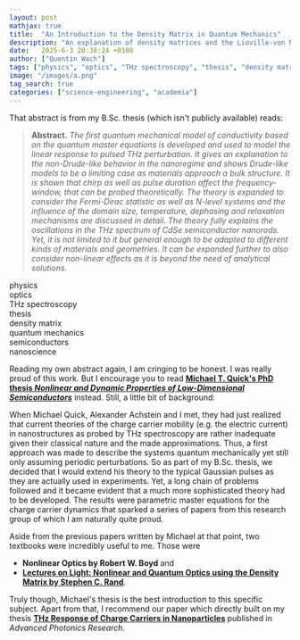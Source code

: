 ```yaml
---
layout: post
mathjax: true
title:  "An Introduction to the Density Matrix in Quantum Mechanics"
description: "An explanation of density matrices and the Lioville-von Neumann equation as an introduction to the theory I developed for my B.Sc. thesis _\"Pulsed THz-Photonductivity in Semiconductor Nanorods\"_."
date:   2025-6-3 20:38:24 +0100
author: ["Quentin Wach"]
tags: ["physics", "optics", "THz spectroscopy", "thesis", "density matrix", "quantum mechanics", "semiconductors", "nanoscience"]
image: "/images/a.png"
tag_search: true
categories: ["science-engineering", "academia"]
---
```


That abstract is from my B.Sc. thesis (which isn't publicly available) reads:
> **Abstract.** _The first quantum mechanical model of conductivity based on the quantum master equations is developed and used to model the linear
response to pulsed THz perturbation. It gives an explanation
to the non-Drude-like behavior in the nanoregime and shows
Drude-like models to be a limiting case as materials approach a
bulk structure. It is shown that chirp as well as pulse duration affect
the frequency-window, that can be probed theoretically. The
theory is expanded to consider the Fermi-Dirac statistic as well
as N-level systems and the influence of the domain size, temperature,
dephasing and relaxation mechanisms are discussed in detail.
The theory fully explains the oscillations in the THz spectrum of
CdSe semiconductor nanorods. Yet, it is not limited to it but
general enough to be adapted to different kinds of materials and
geometries. It can be expanded further to also consider non-linear
effects as it is beyond the need of analytical solutions._

<div class="tag_list"> 
    <div class="tag">physics</div>
    <div class="tag">optics</div>
    <div class="tag">THz spectroscopy</div>
    <div class="tag">thesis</div>
    <div class="tag">density matrix</div>
    <div class="tag">quantum mechanics</div>
    <div class="tag">semiconductors</div>
    <div class="tag">nanoscience</div>
</div>


Reading my own abstract again, I am cringing to be honest. I was really proud of this work. But I encourage you to read **[Michael T. Quick's PhD thesis _Nonlinear and Dynamic Properties of Low-Dimensional Semiconductors_](https://doi.org/10.14279/depositonce-19140)** instead.  Still, a little bit of background:

When Michael Quick, Alexander Achstein and I met, they had just realized that current theories of the charge carrier mobility (e.g. the electric current) in nanostructures as probed by THz spectroscopy are rather inadequate given their classical nature and the made approximations. Thus, a first approach was made to describe the systems quantum mechanically yet still only assuming periodic perturbations. So as part of my B.Sc. thesis, we decided that I would extend his theory to the typical Gaussian pulses as they are actually used in experiments. Yet, a long chain of problems followed and it became evident that a much more sophisticated theory had to be developed. The results were parametric master equations for the charge carrier dynamics that sparked a series of papers from this research group of which I am naturally quite proud.

Aside from the previous papers written by Michael at that point, two textbooks were incredibly useful to me. Those were
+ **Nonlinear Optics by Robert W. Boyd** and
+ **[Lectures on Light: Nonlinear and Quantum Optics using the Density Matrix by Stephen C. Rand](https://doi.org/10.1093/acprof:oso/9780198757450.001.0001)**. 

Truly though, Michael's thesis is the best introduction to this specific subject. Apart from that, I recommend our paper which directly built on my thesis **[THz Response of Charge Carriers in Nanoparticles](https://doi.org/10.1002/adpr.202200243)** published in _Advanced Photonics Research_.